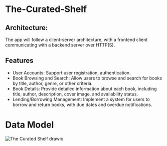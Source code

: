 # The-Curated-Shelf

## Architecture:

The app will follow a client-server architecture, with a frontend client communicating with a backend server over HTTP(S).

## Features

- User Accounts: Support user registration, authentication.
- Book Browsing and Search: Allow users to browse and search for books by title, author, genre, or other criteria.
- Book Details: Provide detailed information about each book, including title, author, description, cover image, and availability status.
- Lending/Borrowing Management: Implement a system for users to borrow and return books, with due dates and overdue notifications.

# Data Model 
![The Curated Shelf drawio](https://github.com/willshepp28/The-Curated-Shelf-Client/assets/28759252/340b625c-6767-474b-aef0-31d3a31860ec)

